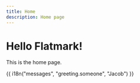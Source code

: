 ```yaml
---
title: Home
description: Home page
---
```


# Hello Flatmark!

This is the home page.

{{ i18n("messages", "greeting.someone", "Jacob") }}









